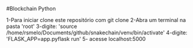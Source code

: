 #Blockchain Python

1-Para iniciar clone este repositório com git clone
2-Abra um terminal na pasta 'root'
3-digite: 'source /home/rsmelo/Documents/github/snakechain/venv/bin/activate'
4-digite: 'FLASK_APP=app.pyflask run'
5- acesse localhost:5000